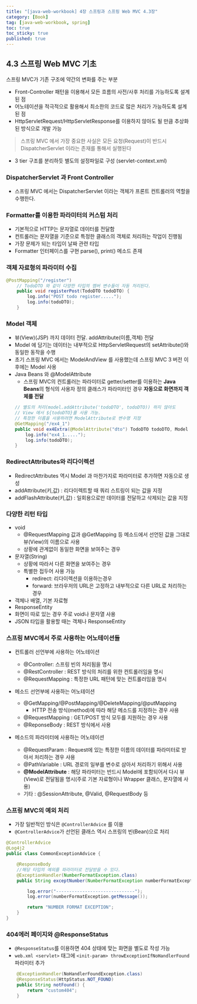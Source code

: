 ```yaml
---
title: "[java-web-workbook] 4장 스프링과 스프링 Web MVC 4.3장"
category: [Book]
tag: [java-web-workbook, spring]
toc: true
toc_sticky: true
published: true
---
```


## 4.3 스프링 Web MVC 기초

스프링 MVC가 기존 구조에 약간의 변화를 주는 부분
- Front-Controller 패턴을 이용해서 모든 흐름의 사전/사후 처리를 가능하도록 설계된 점
- 어노테이션을 적극적으로 활용해서 최소한의 코드로 많은 처리가 가능하도록 설계된 점
- HttpServletRequest/HttpServletResponse를 이용하지 않아도 될 만큼 추상화된 방식으로 개발 가능

> 스프링 MVC 에서 가장 중요한 사실은 모든 요청(Request)이 반드시 DispatcherServlet 이라는 존재를 통해서 실행된다

- 3 tier 구조를 분리하듯 별도의 설정파일로 구성 (servlet-context.xml)

### DispatcherServlet 과 Front Controller

- 스프링 MVC 에서는 DispatcherServlet 이라는 객체가 프론트 컨트롤러의 역할을 수행한다.

### Formatter를 이용한 파라미터의 커스텀 처리

- 기본적으로 HTTP는 문자열로 데이터를 전달함
- 컨트롤러는 문자열을 기준으로 특정한 클래스의 객체로 처리하는 작업이 진행됨
- 가장 문제가 되는 타입이 날짜 관련 타입
- Formatter 인터페이스를 구현 parse(), print() 메소드 존재

### 객체 자료형의 파라미터 수집

```java
@PostMapping("/register")
    // TodoDTO 와 같이 다양한 타입의 멤버 변수들이 자동 처리된다.
    public void registerPost(TodoDTO todoDTO) {
        log.info("POST todo register.....");
        log.info(todoDTO);
    }
```

### Model 객체

- 뷰(View)(JSP) 까지 데이터 전달. addAttribute(이름,객체) 전달
- Model 에 담기는 데이터는 내부적으로 HttpServletRequest의 setAttribute()와 동일한 동작을 수행
- 초기 스프링 MVC 에서는 ModelAndView 를 사용했는데 스프링 MVC 3 버전 이후에는 Model 사용
- Java Beans 와 @ModelAttribute
    - 스프링 MVC의 컨트롤러는 파라미터로 getter/setter를 이용하는 **Java Beans**의 형식의 사용자 정의 클래스가 파라미터인 경우 **자동으로 화면까지 객체를 전달**
    ```java
    // 별도의 처리(model.addAttribute('todoDTO', todoDTO)) 하지 않아도
    // View 에서 ${todoDTO}를 사용 가능.
    // 특정한 이름을 사용하려면 ModelAttribute로 변수명 지정
    @GetMapping("/ex4_1")
    public void ex4Extra(@ModelAttribute("dto") TodoDTO todoDTO, Model model) {
        log.info("ex4_1.....");
        log.info(todoDTO);
    }
    ```

### RedirectAttributes와 리다이렉션

- RedirectAttributes 역시 Model 과 마찬가지로 파라미터로 추가하면 자동으로 생성
- addAttribute(키,값) : 리다이렉트할 때 쿼리 스트링이 되는 값을 지정
- addFlashAttribute(키,값) : 일회용으로만 데이터를 전달하고 삭제되는 값을 지정

### 다양한 리턴 타입

- void 
    - @RequestMapping 값과 @GetMapping 등 메소드에서 선언된 값을 그대로 뷰(View)의 이름으로 사용
    - 상황에 관계없이 동일한 화면을 보여주는 경우
- 문자열(String)
    - 상황에 따라서 다른 화면을 보여주는 경우
    - 특별한 접두어 사용 가능
        - redirect: 리다이렉션을 이용하는경우
        - forward: 브라우저의 URL은 고정하고 내부적으로 다른 URL로 처리하는 경우
- 객체나 배열, 기본 자료형
- ResponseEntity
- 화면이 따로 있는 경우 주로 void나 문자열 사용
- JSON 타입을 활용할 때는 객체나 ResponseEntity

### 스프링 MVC에서 주로 사용하는 어노테이션들

- 컨트롤러 선언부에 사용하는 어노테이션
    - @Controller: 스프링 빈의 처리됨을 명시
    - @RestController : REST 방식의 처리를 위한 컨트롤러임을 명시
    - @RequestMapping : 특정한 URL 패턴에 맞는 컨트롤러임을 명시

- 메소드 선언부에 사용하는 어노테이션
    - @GetMapping/@PostMapping/@DeleteMapping/@putMapping
        - HTTP 전송 방식(method)에 따라 해당 메소드를 지정하는 경우 사용
    - @RequestMapping : GET/POST 방식 모두를 지원하는 경우 사용
    - @ReponseBody : REST 방식에서 사용

- 메소드의 파라미터에 사용하는 어노테이션
    - @RequestParam : Request에 있는 특정한 이름의 데이터를 파라미터로 받아서 처리하는 경우 사용
    - @PathVariable : URL 경로의 일부를 변수로 삼아서 처리하기 위해서 사용
    - **@ModelAttribute** : 해당 파라미터는 반드시 Model에 포함되어서 다시 뷰(View)로 전달됨을 명시(주로 기본 자료형이나 Wrapper 클래스, 문자열에 사용)
    - 기타 : @SessionAttribute, @Valid, @RequestBody 등

### 스프링 MVC의 예외 처리

- 가장 일반적인 방식은 `@ControllerAdvice` 를 이용
- `@ControllerAdvice`가 선언된 클래스 역시 스프링의 빈(Bean)으로 처리

```java
@ControllerAdvice
@Log4j2
public class CommonExceptionAdvice {

    @ResponseBody
    //해당 타입의 예외를 파라미터로 전달받을 수 있다.
    @ExceptionHandler(NumberFormatException.class)
    public String exceptNumber(NumberFormatException numberFormatException) {

        log.error("------------------------------");
        log.error(numberFormatException.getMessage());

        return "NUMBER FORMAT EXCEPTION";
    }
}
```

### 404에러 페이지와 @ResponseStatus

- `@ResponseStatus`를 이용하면 404 상태에 맞는 화면을 별도로 작성 가능
- `web.xml <servlet>` 태그에 `<init-param> throwExceptionIfNoHandlerFound` 파라미터 추가 

```java
    @ExceptionHandler(NoHandlerFoundException.class)
    @ResponseStatus(HttpStatus.NOT_FOUND)
    public String notFound() {
        return "custom404";
    }
```
